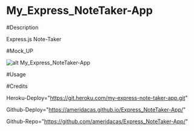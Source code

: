 # My_Express_NoteTaker-App

#Description

Express.js Note-Taker

#Mock_UP

![alt My_Express_NoteTaker-App](./public/assets/images/My_Express_NoteTaker-App.jpeg)

#Usage


#Credits

Heroku-Deploy="https://git.heroku.com/my-express-note-taker-app.git"

Github-Deploy="https://ameridacas.github.io/Express_NoteTaker-App/"

Github-Repo="https://github.com/ameridacas/Express_NoteTaker-App/"